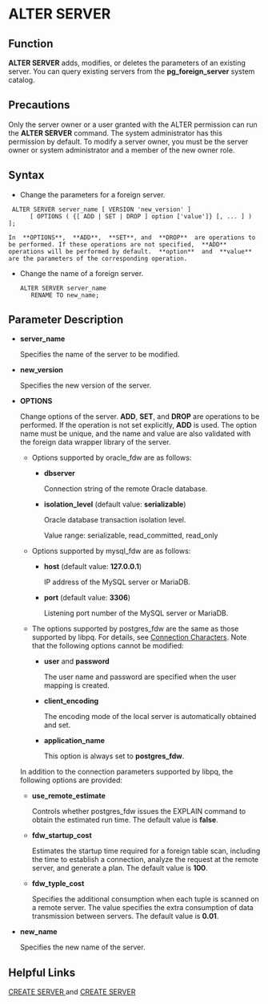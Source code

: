 # ALTER SERVER<a name="EN-US_TOPIC_0289900400"></a>

## Function<a name="en-us_topic_0283136932_section7100616165720"></a>

**ALTER SERVER**  adds, modifies, or deletes the parameters of an existing server. You can query existing servers from the  **pg\_foreign\_server**  system catalog.

## Precautions<a name="en-us_topic_0283136932_section1175222145715"></a>

Only the server owner or a user granted with the ALTER permission can run the  **ALTER SERVER**  command. The system administrator has this permission by default. To modify a server owner, you must be the server owner or system administrator and a member of the new owner role.

## Syntax<a name="en-us_topic_0283136932_section19393201035713"></a>

-   Change the parameters for a foreign server.

```
 ALTER SERVER server_name [ VERSION 'new_version' ]   
      [ OPTIONS ( {[ ADD | SET | DROP ] option ['value']} [, ... ] ) ];
```

    In  **OPTIONS**,  **ADD**,  **SET**, and  **DROP**  are operations to be performed. If these operations are not specified,  **ADD**  operations will be performed by default.  **option**  and  **value**  are the parameters of the corresponding operation.


-   Change the name of a foreign server.

    ```
    ALTER SERVER server_name     
       RENAME TO new_name;
    ```


## Parameter Description<a name="en-us_topic_0283136932_section284720213578"></a>

-   **server\_name**

    Specifies the name of the server to be modified.

-   **new\_version**

    Specifies the new version of the server.

-   **OPTIONS**

    Change options of the server.  **ADD**,  **SET**, and  **DROP**  are operations to be performed. If the operation is not set explicitly,  **ADD**  is used. The option name must be unique, and the name and value are also validated with the foreign data wrapper library of the server.

    -   Options supported by oracle\_fdw are as follows:
        -   **dbserver**

            Connection string of the remote Oracle database.

        -   **isolation\_level**  \(default value:  **serializable**\)

            Oracle database transaction isolation level.

            Value range: serializable, read\_committed, read\_only

    -   Options supported by mysql\_fdw are as follows:
        -   **host**  \(default value:  **127.0.0.1**\)

            IP address of the MySQL server or MariaDB.

        -   **port**  \(default value:  **3306**\)

            Listening port number of the MySQL server or MariaDB.

    -   The options supported by postgres\_fdw are the same as those supported by libpq. For details, see  [Connection Characters](en-us_topic_0289900649.md). Note that the following options cannot be modified:
        -   **user**  and  **password**

            The user name and password are specified when the user mapping is created.

        -   **client\_encoding**

            The encoding mode of the local server is automatically obtained and set.

        -   **application\_name**

            This option is always set to  **postgres\_fdw**.


    In addition to the connection parameters supported by libpq, the following options are provided:

    -   **use\_remote\_estimate**

        Controls whether postgres\_fdw issues the EXPLAIN command to obtain the estimated run time. The default value is  **false**.

    -   **fdw\_startup\_cost**

        Estimates the startup time required for a foreign table scan, including the time to establish a connection, analyze the request at the remote server, and generate a plan. The default value is  **100**.

    -   **fdw\_typle\_cost**

        Specifies the additional consumption when each tuple is scanned on a remote server. The value specifies the extra consumption of data transmission between servers. The default value is  **0.01**.



-   **new\_name**

    Specifies the new name of the server.


## Helpful Links<a name="en-us_topic_0283136932_section13898752175613"></a>

[CREATE SERVER ](create-server.md)  and  [CREATE SERVER](drop-server.md)


